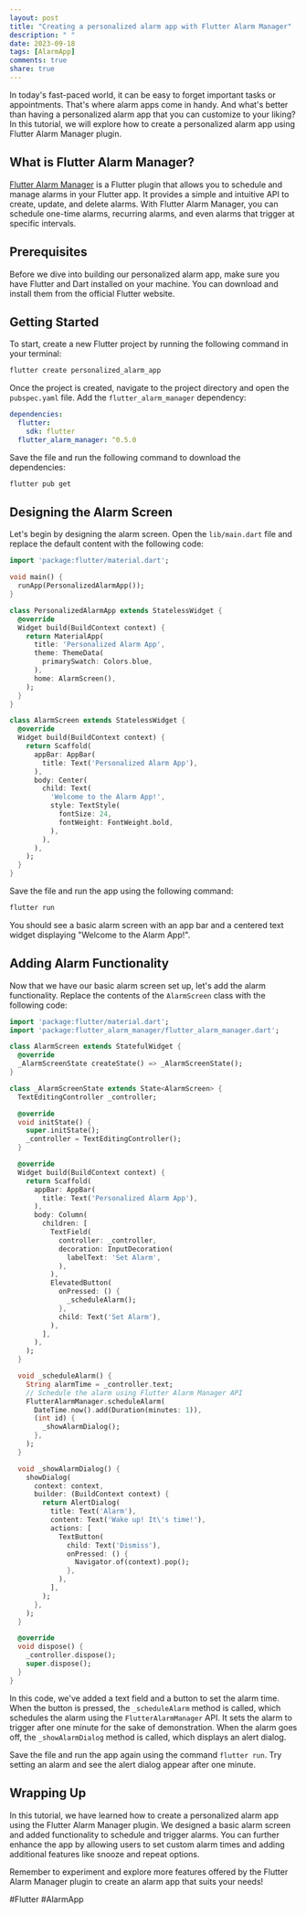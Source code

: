 ```yaml
---
layout: post
title: "Creating a personalized alarm app with Flutter Alarm Manager"
description: " "
date: 2023-09-18
tags: [AlarmApp]
comments: true
share: true
---
```


In today's fast-paced world, it can be easy to forget important tasks or appointments. That's where alarm apps come in handy. And what's better than having a personalized alarm app that you can customize to your liking? In this tutorial, we will explore how to create a personalized alarm app using Flutter Alarm Manager plugin.

## What is Flutter Alarm Manager?
[Flutter Alarm Manager](https://pub.dev/packages/flutter_alarm_manager) is a Flutter plugin that allows you to schedule and manage alarms in your Flutter app. It provides a simple and intuitive API to create, update, and delete alarms. With Flutter Alarm Manager, you can schedule one-time alarms, recurring alarms, and even alarms that trigger at specific intervals.

## Prerequisites
Before we dive into building our personalized alarm app, make sure you have Flutter and Dart installed on your machine. You can download and install them from the official Flutter website.

## Getting Started
To start, create a new Flutter project by running the following command in your terminal:
```bash
flutter create personalized_alarm_app
```

Once the project is created, navigate to the project directory and open the `pubspec.yaml` file. Add the `flutter_alarm_manager` dependency:
```yaml
dependencies:
  flutter:
    sdk: flutter
  flutter_alarm_manager: ^0.5.0
```

Save the file and run the following command to download the dependencies:
```bash
flutter pub get
```

## Designing the Alarm Screen
Let's begin by designing the alarm screen. Open the `lib/main.dart` file and replace the default content with the following code:

```dart
import 'package:flutter/material.dart';

void main() {
  runApp(PersonalizedAlarmApp());
}

class PersonalizedAlarmApp extends StatelessWidget {
  @override
  Widget build(BuildContext context) {
    return MaterialApp(
      title: 'Personalized Alarm App',
      theme: ThemeData(
        primarySwatch: Colors.blue,
      ),
      home: AlarmScreen(),
    );
  }
}

class AlarmScreen extends StatelessWidget {
  @override
  Widget build(BuildContext context) {
    return Scaffold(
      appBar: AppBar(
        title: Text('Personalized Alarm App'),
      ),
      body: Center(
        child: Text(
          'Welcome to the Alarm App!',
          style: TextStyle(
            fontSize: 24,
            fontWeight: FontWeight.bold,
          ),
        ),
      ),
    );
  }
}
```

Save the file and run the app using the following command:
```bash
flutter run
```

You should see a basic alarm screen with an app bar and a centered text widget displaying "Welcome to the Alarm App!".

## Adding Alarm Functionality
Now that we have our basic alarm screen set up, let's add the alarm functionality. Replace the contents of the `AlarmScreen` class with the following code:

```dart
import 'package:flutter/material.dart';
import 'package:flutter_alarm_manager/flutter_alarm_manager.dart';

class AlarmScreen extends StatefulWidget {
  @override
  _AlarmScreenState createState() => _AlarmScreenState();
}

class _AlarmScreenState extends State<AlarmScreen> {
  TextEditingController _controller;

  @override
  void initState() {
    super.initState();
    _controller = TextEditingController();
  }

  @override
  Widget build(BuildContext context) {
    return Scaffold(
      appBar: AppBar(
        title: Text('Personalized Alarm App'),
      ),
      body: Column(
        children: [
          TextField(
            controller: _controller,
            decoration: InputDecoration(
              labelText: 'Set Alarm',
            ),
          ),
          ElevatedButton(
            onPressed: () {
              _scheduleAlarm();
            },
            child: Text('Set Alarm'),
          ),
        ],
      ),
    );
  }

  void _scheduleAlarm() {
    String alarmTime = _controller.text;
    // Schedule the alarm using Flutter Alarm Manager API
    FlutterAlarmManager.scheduleAlarm(
      DateTime.now().add(Duration(minutes: 1)),
      (int id) {
        _showAlarmDialog();
      },
    );
  }

  void _showAlarmDialog() {
    showDialog(
      context: context,
      builder: (BuildContext context) {
        return AlertDialog(
          title: Text('Alarm'),
          content: Text('Wake up! It\'s time!'),
          actions: [
            TextButton(
              child: Text('Dismiss'),
              onPressed: () {
                Navigator.of(context).pop();
              },
            ),
          ],
        );
      },
    );
  }

  @override
  void dispose() {
    _controller.dispose();
    super.dispose();
  }
}
```

In this code, we've added a text field and a button to set the alarm time. When the button is pressed, the `_scheduleAlarm` method is called, which schedules the alarm using the `FlutterAlarmManager` API. It sets the alarm to trigger after one minute for the sake of demonstration. When the alarm goes off, the `_showAlarmDialog` method is called, which displays an alert dialog.

Save the file and run the app again using the command `flutter run`. Try setting an alarm and see the alert dialog appear after one minute.

## Wrapping Up
In this tutorial, we have learned how to create a personalized alarm app using the Flutter Alarm Manager plugin. We designed a basic alarm screen and added functionality to schedule and trigger alarms. You can further enhance the app by allowing users to set custom alarm times and adding additional features like snooze and repeat options.

Remember to experiment and explore more features offered by the Flutter Alarm Manager plugin to create an alarm app that suits your needs!

#Flutter #AlarmApp